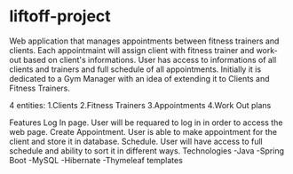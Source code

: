 # liftoff-project

Web application that manages appointments between fitness trainers and clients.
Each appointmaint will assign client with fitness trainer and work-out based on client's informations.
User has access to informations of all clients and trainers and full schedule of all appointments.
Initially it is dedicated to a Gym Manager with an idea of extending it to Clients and Fitness Trainers.

4 entities: 1.Clients 2.Fitness Trainers 3.Appointments 4.Work Out plans

Features
Log In page. User will be requared to log in in order to access the web page.
Create Appointment. User is able to make appointment for the client and store it in database.
Schedule. User will have access to full schedule and ability to sort it in different ways.
Technologies
-Java -Spring Boot -MySQL -Hibernate -Thymeleaf templates
